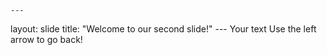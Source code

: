 	---
  layout: slide
	title: "Welcome to our second slide!"
	---
	Your text
Use the left arrow to go back!
